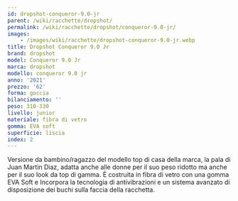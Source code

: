 ```yaml
---
id: dropshot-conqueror-9.0-jr
parent: /wiki/racchette/dropshot/
permalink: /wiki/racchette/dropshot/conqueror-9.0-jr/
images:
    - /images/wiki/racchette/dropshot-conqueror-9.0-jr.webp
title: Dropshot Conqueror 9.0 Jr
brand: dropshot
model: Conqueror 9.0 Jr
marca: dropshot
modello: conqueror 9.0 jr
anno: '2021'
prezzo: '62'
forma: goccia
bilanciamento: ''
peso: 310-330
livello: junior
materiale: fibra di vetro
gomma: EVA soft
superficie: liscia
index: 2
---
```

Versione da bambino/ragazzo del modello top di casa della marca, la pala di Juan Martin Diaz, adatta anche alle donne per il suo peso ridotto ma anche per il suo look da top di gamma. È costruita in fibra di vetro con una gomma EVA Soft e Incorpora la tecnologia di antivibrazioni e un sistema avanzato di disposizione dei buchi sulla faccia della racchetta.